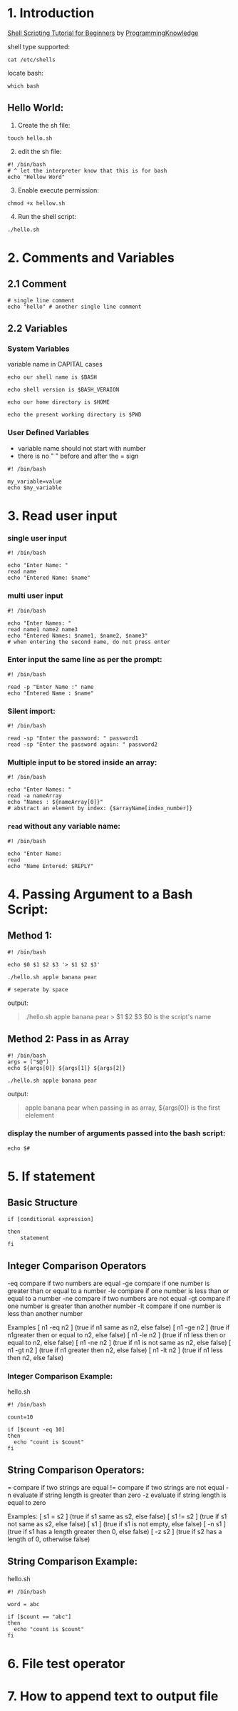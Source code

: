 # 1. Introduction

[Shell Scripting Tutorial for Beginners](https://www.youtube.com/playlist?list=PLS1QulWo1RIYmaxcEqw5JhK3b-6rgdWO_) by [ProgrammingKnowledge](https://www.youtube.com/c/ProgrammingKnowledge)


shell type supported:  
```
cat /etc/shells 
```

locate bash: 
```
which bash
```

## Hello World: 

1. Create the sh file: 
```
touch hello.sh 
```

2. edit the sh file: 
```
#! /bin/bash 
# ^ let the interpreter know that this is for bash 
echo "Hellow Word"
```

3. Enable execute permission: 
```
chmod +x hellow.sh 
```

4. Run the shell script: 
```
./hello.sh
```

# 2. Comments and Variables
## 2.1 Comment 

```
# single line comment 
echo "hello" # another single line comment
```

## 2.2 Variables 

### System Variables 
variable name in CAPITAL cases 

```
echo our shell name is $BASH 
```

```
echo shell version is $BASH_VERAION
```

```
echo our home directory is $HOME
```

```
echo the present working directory is $PWD 
```


### User Defined Variables 

 - variable name should not start with number 
 - there is no " " before and after the = sign 
 
```
#! /bin/bash 

my_variable=value 
echo $my_variable
```

# 3. Read user input 

### single user input 
```
#! /bin/bash 

echo "Enter Name: "
read name
echo "Entered Name: $name" 
```

### multi user input 
```
#! /bin/bash 

echo "Enter Names: "
read name1 name2 name3
echo "Entered Names: $name1, $name2, $name3" 
# when entering the second name, do not press enter 
```

### Enter input the same line as per the prompt: 
```
#! /bin/bash 

read -p "Enter Name :" name
echo "Entered Name : $name"
```

### Silent import: 
```
#! /bin/bash 

read -sp "Enter the password: " password1
read -sp "Enter the password again: " password2
```

### Multiple input to be stored inside an array: 
```
#! /bin/bash 

echo "Enter Names: "
read -a nameArray
echo "Names : ${nameArray[0]}" 
# abstract an element by index: {$arrayName[index_number]}
```

### `read` without any variable name: 
```
#! /bin/bash 

echo "Enter Name: 
read 
echo "Name Entered: $REPLY" 
```

# 4. Passing Argument to a Bash Script: 

## Method 1: 
```
#! /bin/bash 

echo $0 $1 $2 $3 '> $1 $2 $3'
```

```
./hello.sh apple banana pear 

# seperate by space 
```
output: 
> ./hello.sh apple banana pear > $1 $2 $3 
> $0 is the script's name 

## Method 2: Pass in as Array

```
#! /bin/bash 
args = ("$@") 
echo ${args[0]} ${args[1]} ${args[2]}
```

```
./hello.sh apple banana pear 
```
output: 
> apple banana pear
> when passing in as array, ${args[0]} is the first elelement 

### display the number of arguments passed into the bash script: 
```
echo $#
```

# 5. If statement 

## Basic Structure

```
if [conditional expression]

then 
    statement 
fi 
```

## Integer Comparison Operators 

-eq compare if two numbers are equal
-ge compare if one number is greater than or equal to a number
-le  compare if one number is less than or equal to a number
-ne  compare if two numbers are not equal
-gt  compare if one number is greater than another number
-lt  compare if one number is less than another number 



Examples 
[ n1 -eq n2 ]  (true if n1 same as n2, else false)
[ n1 -ge n2 ]  (true if n1greater then or equal to n2, else false)
[ n1 -le n2 ]  (true if n1 less then or equal to n2, else false)
[ n1 -ne n2 ]  (true if n1 is not same as n2, else false)
[ n1 -gt n2 ]  (true if n1 greater then n2, else false)
[ n1 -lt n2 ]  (true if n1 less then n2, else false)

### Integer Comparison Example: 
hello.sh 
```
#! /bin/bash 

count=10 

if [$count -eq 10]
then 
  echo "count is $count"
fi 
```

## String Comparison Operators: 
=  compare if two strings are equal
!=  compare if two strings are not equal
-n  evaluate if string length is greater than zero
-z  evaluate if string length is equal to zero 

Examples: 
[ s1 = s2 ]  (true if s1 same as s2, else false)
[ s1 != s2 ]  (true if s1 not same as s2, else false)
[ s1 ]   (true if s1 is not empty, else false)
[ -n s1 ]   (true if s1 has a length greater then 0, else false)
[ -z s2 ]   (true if s2 has a length of 0, otherwise false)

## String Comparison Example: 

hello.sh 
```
#! /bin/bash 

word = abc

if [$count == "abc"]
then 
  echo "count is $count"
fi 
```

# 6. File test operator 


# 7. How to append text to output file 

